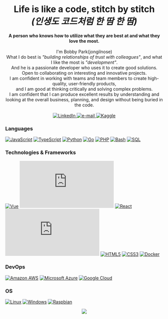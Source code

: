 <h1 align="center">Life is like a code, stitch by stitch<br><i>(인생도 코드처럼 한 땀 한 땀)</i></h1>

<p align="center">
    <b>A person who knows how to utilize what they are best at and what they love the most.</b><br><br>
    I'm Bobby Park(jongilnose)<br>
    What I do best is <i>"building relationships of trust with colleagues"</i>, and what I like the most is <i>"development"</i>.<br>
    And he is a passionate developer who uses it to create good solutions.<br>
    Open to collaborating on interesting and innovative projects.<br>
    I am confident in working with teams and team members to create high-quality, user-friendly products,<br>
    and I am good at thinking critically and solving complex problems.<br>
    I am confident that I can produce excellent results by understanding and looking at the overall business, planning, and design without being buried in the code.<br>
    <br>
    <a href="https://www.linkedin.com/in/jongilnose">
        <img src="https://img.shields.io/badge/LinkedIn-blue?style=flat-square&logo=linkedin" alt="LinkedIn">
    </a>
    <a href="mailto:jongilnose@gmail.com">
        <img src="https://img.shields.io/badge/Email-blue?style=flat-square&logo=gmail&logoColor=white" alt="e-mail">
    </a>
    <a href="https://www.kaggle.com/jongilpark">
        <img src="https://img.shields.io/badge/Kaggle-blue?style=flat-square&logo=kaggle" alt="Kaggle">
    </a>
</p>

### Languages
[![JavaScript](https://img.shields.io/badge/javascript-black?style=for-the-badge&logo=javascript)](https://github.com/jongilnose)
[![TypeScript](https://img.shields.io/badge/typescript-black?style=for-the-badge&logo=typescript)](https://github.com/jongilnose)
[![Python](https://img.shields.io/badge/python-black?style=for-the-badge&logo=python)](https://github.com/jongilnose)
[![Go](https://img.shields.io/static/v1?style=for-the-badge&message=Go&color=00ADD8&logo=Go&logoColor=FFFFFF&label=)](https://github.com/jongilnose)
[![PHP](https://img.shields.io/badge/php-black?style=for-the-badge&logo=php)](https://github.com/jongilnose)
[![Bash](https://img.shields.io/badge/bash-black?style=for-the-badge&logo=gnu-bash&logoColor=white)](https://github.com/jongilnose)
[![SQL](https://img.shields.io/badge/sql-black?style=for-the-badge&logo=mysql)](https://github.com/jongilnose)

### Technologies & Frameworks
[![Vue](https://img.shields.io/badge/react-black?style=for-the-badge&logo=react)](https://github.com/jongilnose)
[![Nuxt.js](https://img.shields.io/badge/nuxt.js-black?style=for-the-badge&logo=nuxt.js)](https://github.com/jongilnose)
[![React](https://img.shields.io/badge/react-black?style=for-the-badge&logo=react)](https://github.com/jongilnose)
[![Next.js](https://img.shields.io/badge/next.js-black?style=for-the-badge&logo=next.js)](https://github.com/jongilnose)
[![HTML5](https://img.shields.io/badge/html5-black?style=for-the-badge&logo=html5)](https://hub.docker.com/u/jongilnose)
[![CSS3](https://img.shields.io/badge/css3-black?style=for-the-badge&logo=css3)](https://hub.docker.com/u/jongilnose)
[![Docker](https://img.shields.io/badge/docker-black?style=for-the-badge&logo=docker)](https://hub.docker.com/u/jongilnose)

### DevOps
[![Amazon AWS](https://img.shields.io/static/v1?style=for-the-badge&message=Amazon+AWS&color=232F3E&logo=Amazon+AWS&logoColor=FFFFFF&label=)](https://github.com/jongilnose)
[![Microsoft Azure](https://img.shields.io/static/v1?style=for-the-badge&message=Microsoft+Azure&color=0078D4&logo=Microsoft+Azure&logoColor=FFFFFF&label=)](https://github.com/jongilnose)
[![Google Cloud](https://img.shields.io/static/v1?style=for-the-badge&message=Google+Cloud&color=4285F4&logo=Google+Cloud&logoColor=FFFFFF&label=)](https://github.com/jongilnose)

### OS
[![Linux](https://img.shields.io/badge/linux-black?style=for-the-badge&logo=Linux)](https://github.com/jongilnose)
[![Windows](https://img.shields.io/badge/Windows-black?style=for-the-badge&logo=Windows)](https://github.com/jongilnose)
[![Raspbian](https://img.shields.io/badge/Raspbian-black?style=for-the-badge&logo=Raspbian)](https://github.com/jongilnose)

<p align="center">
  <a href="https://github.com/jongilnose">
    <img src="https://komarev.com/ghpvc/?username=jongilnose&color=blue&style=flat)" />
  </a>
</p>
<!--
**jongilnose/jongilnose** is a ✨ _special_ ✨ repository because its `README.md` (this file) appears on your GitHub profile.

Here are some ideas to get you started:

- 🔭 I’m currently working on ...
- 🌱 I’m currently learning ...
- 👯 I’m looking to collaborate on ...
- 🤔 I’m looking for help with ...
- 💬 Ask me about ...
- 📫 How to reach me: ...
- 😄 Pronouns: ...
- ⚡ Fun fact: ...
-->
